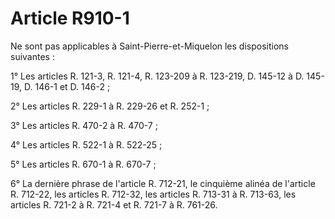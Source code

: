 # Article R910-1

Ne sont pas applicables à Saint-Pierre-et-Miquelon les dispositions suivantes :

1° Les articles R. 121-3, R. 121-4, R. 123-209 à R. 123-219, D. 145-12 à D. 145-19, D. 146-1 et D. 146-2 ;

2° Les articles R. 229-1 à R. 229-26 et R. 252-1 ;

3° Les articles R. 470-2 à R. 470-7 ;

4° Les articles R. 522-1 à R. 522-25 ;

5° Les articles R. 670-1 à R. 670-7 ;

6° La dernière phrase de l'article R. 712-21, le cinquième alinéa de l'article R. 712-22, les articles R. 712-32, les articles R. 713-31 à R. 713-63, les articles R. 721-2 à R. 721-4 et R. 721-7 à R. 761-26.
